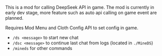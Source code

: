 This is a mod for calling DeepSeek API in game. The mod is currently in early dev stage, more feature such as auto api calling on game event are planned.

Requires Mod Menu and Cloth Config API to set config in game.

- `/ds <message>` to start new chat
- `/dsc <message>` to continue last chat from logs (located in `./MineDS`)
- `/mineds` for other commands

